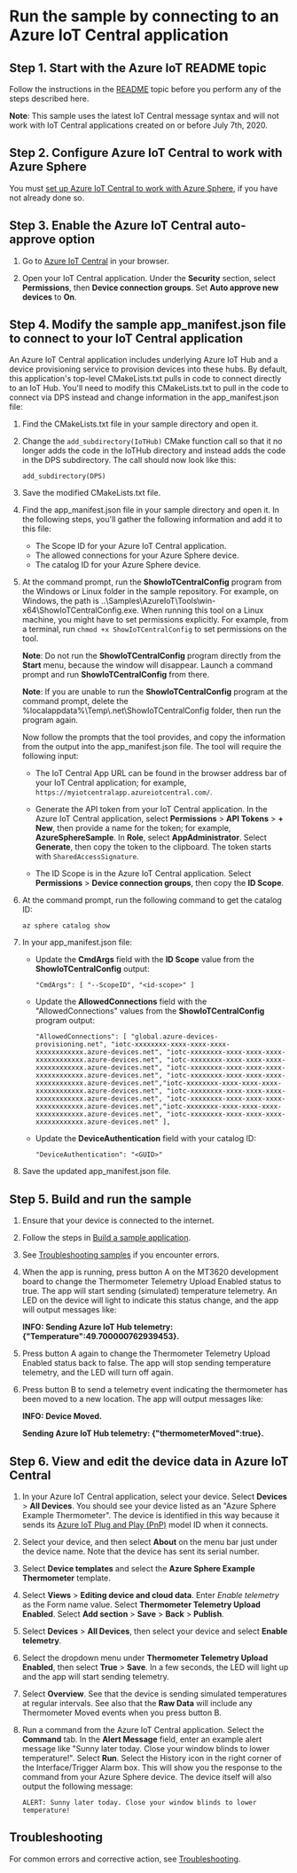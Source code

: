 # Run the sample by connecting to an Azure IoT Central application

## Step 1. Start with the Azure IoT README topic

Follow the instructions in the [README](./README.md) topic before you perform any of the steps described here.

**Note**: This sample uses the latest IoT Central message syntax and will not work with IoT Central applications created on or before July 7th, 2020.

## Step 2. Configure Azure IoT Central to work with Azure Sphere

You must [set up Azure IoT Central to work with Azure Sphere](https://learn.microsoft.com/azure-sphere/app-development/setup-iot-central), if you have not already done so.

## Step 3. Enable the Azure IoT Central auto-approve option

1. Go to [Azure IoT Central](https://apps.azureiotcentral.com/myapps) in your browser.

1. Open your IoT Central application. Under the **Security** section, select **Permissions**, then **Device connection groups**. Set **Auto approve new devices** to **On**.

## Step 4. Modify the sample app_manifest.json file to connect to your IoT Central application

An Azure IoT Central application includes underlying Azure IoT Hub and a device provisioning service to provision devices into these hubs. By default, this application's top-level CMakeLists.txt pulls in code to connect directly to an IoT Hub. You'll need to modify this CMakeLists.txt to pull in the code to connect via DPS instead and change information in the app_manifest.json file:

1. Find the CMakeLists.txt file in your sample directory and open it.

1. Change the `add_subdirectory(IoTHub)` CMake function call so that it no longer adds the code in the IoTHub directory and instead adds the code in the DPS subdirectory. The call should now look like this:

   `add_subdirectory(DPS)`

1. Save the modified CMakeLists.txt file.

1. Find the app_manifest.json file in your sample directory and open it. In the following steps, you'll gather the following information and add it to this file:

   - The Scope ID for your Azure IoT Central application.
   - The allowed connections for your Azure Sphere device.
   - The catalog ID for your Azure Sphere device.

1. At the command prompt, run the **ShowIoTCentralConfig** program from the Windows or Linux folder in the sample repository. For example, on Windows, the path is ..\Samples\AzureIoT\Tools\win-x64\ShowIoTCentralConfig.exe. When running this tool on a Linux machine, you might have to set permissions explicitly. For example, from a terminal, run `chmod +x ShowIoTCentralConfig` to set permissions on the tool.

   **Note**: Do not run the **ShowIoTCentralConfig** program directly from the **Start** menu, because the window will disappear. Launch a command prompt and run **ShowIoTCentralConfig** from there.

   **Note**: If you are unable to run the **ShowIoTCentralConfig** program at the command prompt, delete the %localappdata%\Temp\\.net\ShowIoTCentralConfig folder, then run the program again.

   Now follow the prompts that the tool provides, and copy the information from the output into the app_manifest.json file. The tool will require the following input:

   - The IoT Central App URL can be found in the browser address bar of your IoT Central application; for example, `https://myiotcentralapp.azureiotcentral.com/`.

   - Generate the API token from your IoT Central application. In the Azure IoT Central application, select **Permissions** > **API Tokens** > **+ New**, then provide a name for the token; for example, **AzureSphereSample**. In **Role**, select **AppAdministrator**. Select **Generate**, then copy the token to the clipboard. The token starts with `SharedAccessSignature`.

   - The ID Scope is in the Azure IoT Central application. Select **Permissions** > **Device connection groups**, then copy the **ID Scope**.

1. At the command prompt, run the following command to get the catalog ID:

   `az sphere catalog show`

1. In your app_manifest.json file:

    - Update the **CmdArgs** field with the **ID Scope** value from the **ShowIoTCentralConfig** output:

      `"CmdArgs": [ "--ScopeID", "<id-scope>" ]`

    - Update the **AllowedConnections** field with the "AllowedConnections" values from the **ShowIoTCentralConfig** program output:

      `"AllowedConnections": [ "global.azure-devices-provisioning.net", "iotc-xxxxxxxx-xxxx-xxxx-xxxx-xxxxxxxxxxxx.azure-devices.net", "iotc-xxxxxxxx-xxxx-xxxx-xxxx-xxxxxxxxxxxx.azure-devices.net", "iotc-xxxxxxxx-xxxx-xxxx-xxxx-xxxxxxxxxxxx.azure-devices.net", "iotc-xxxxxxxx-xxxx-xxxx-xxxx-xxxxxxxxxxxx.azure-devices.net", "iotc-xxxxxxxx-xxxx-xxxx-xxxx-xxxxxxxxxxxx.azure-devices.net","iotc-xxxxxxxx-xxxx-xxxx-xxxx-xxxxxxxxxxxx.azure-devices.net", "iotc-xxxxxxxx-xxxx-xxxx-xxxx-xxxxxxxxxxxx.azure-devices.net", "iotc-xxxxxxxx-xxxx-xxxx-xxxx-xxxxxxxxxxxx.azure-devices.net","iotc-xxxxxxxx-xxxx-xxxx-xxxx-xxxxxxxxxxxx.azure-devices.net", "iotc-xxxxxxxx-xxxx-xxxx-xxxx-xxxxxxxxxxxx.azure-devices.net" ],`

    - Update the **DeviceAuthentication** field with your catalog ID:

      `"DeviceAuthentication": "<GUID>"`

1. Save the updated app_manifest.json file.

## Step 5. Build and run the sample

1. Ensure that your device is connected to the internet.

1. Follow the steps in [Build a sample application](../../BUILD_INSTRUCTIONS.md).

1. See [Troubleshooting samples](../troubleshooting.md) if you encounter errors.

1. When the app is running, press button A on the MT3620 development board to change the Thermometer Telemetry Upload Enabled status to true. The app will start sending (simulated) temperature telemetry.  An LED on the device will light to indicate this status change, and the app will output messages like:

   **INFO: Sending Azure IoT Hub telemetry: {"Temperature":49.700000762939453}.**

1. Press button A again to change the Thermometer Telemetry Upload Enabled status back to false. The app will stop sending temperature telemetry, and the LED will turn off again.

1. Press button B to send a telemetry event indicating the thermometer has been moved to a new location. The app will output messages like:

   **INFO: Device Moved.**

   **Sending Azure IoT Hub telemetry: {"thermometerMoved":true}.**

## Step 6. View and edit the device data in Azure IoT Central

1. In your Azure IoT Central application, select your device. Select **Devices** > **All Devices**. You should see your device listed as an "Azure Sphere Example Thermometer". The device is identified in this way because it sends its [Azure IoT Plug and Play (PnP)](https://learn.microsoft.com/azure/iot-develop/overview-iot-plug-and-play) model ID when it connects.

1. Select your device, and then select **About** on the menu bar just under the device name. Note that the device has sent its serial number.

1. Select **Device templates** and select the **Azure Sphere Example Thermometer** template.

1. Select **Views** > **Editing device and cloud data**. Enter *Enable telemetry* as the Form name value. Select **Thermometer Telemetry Upload Enabled**. Select **Add section** > **Save** > **Back** > **Publish**.

1. Select **Devices** > **All Devices**, then select your device and select **Enable telemetry**.

1. Select the dropdown menu under **Thermometer Telemetry Upload Enabled**, then select **True** > **Save**. In a few seconds, the LED will light up and the app will start sending telemetry.

1. Select **Overview**. See that the device is sending simulated temperatures at regular intervals. See also that the **Raw Data** will include any Thermometer Moved events when you press button B.

1. Run a command from the Azure IoT Central application. Select the **Command** tab.  In the **Alert Message** field, enter an example alert message like "Sunny later today. Close your window blinds to lower temperature!".  Select **Run**. Select the History icon in the right corner of the Interface/Trigger Alarm box. This will show you the response to the command from your Azure Sphere device. The device itself will also output the following message:

   ```console
   ALERT: Sunny later today. Close your window blinds to lower temperature!
   ```

## Troubleshooting

For common errors and corrective action, see [Troubleshooting](./AzureIoTTroubleshooting.md).
